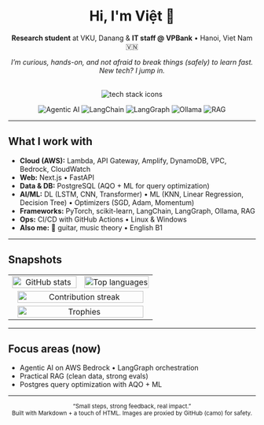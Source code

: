 <!-- Profile README for @hqvjet -->
<div align="center">

<h1>Hi, I'm Việt 👋</h1>
<p><b>Research student</b> at VKU, Danang & <b>IT staff @ VPBank</b> • Hanoi, Viet Nam 🇻🇳</p>

<i>I’m curious, hands-on, and not afraid to break things (safely) to learn fast.
New tech? I jump in.</i>

<br/>

<!-- Tech icon strip -->
<img src="https://skillicons.dev/icons?i=aws,nextjs,fastapi,postgres,pytorch,sklearn,linux,windows,git,githubactions,docker&perline=11" alt="tech stack icons" />

<!-- Niche stack badges -->
<p>
  <img src="https://img.shields.io/badge/Agentic%20AI-in%20practice-111" alt="Agentic AI" />
  <img src="https://img.shields.io/badge/LangChain-%F0%9F%A7%A0-111" alt="LangChain"/>
  <img src="https://img.shields.io/badge/LangGraph-%E2%9A%99%EF%B8%8F-111" alt="LangGraph"/>
  <img src="https://img.shields.io/badge/Ollama-local%20LLMs-111" alt="Ollama"/>
  <img src="https://img.shields.io/badge/RAG-built-111" alt="RAG"/>
</p>

</div>

---

## What I work with

- **Cloud (AWS):** Lambda, API Gateway, Amplify, DynamoDB, VPC, Bedrock, CloudWatch  
- **Web:** Next.js • FastAPI  
- **Data & DB:** PostgreSQL (AQO + ML for query optimization)  
- **AI/ML:** DL (LSTM, CNN, Transformer) • ML (KNN, Linear Regression, Decision Tree) • Optimizers (SGD, Adam, Momentum)  
- **Frameworks:** PyTorch, scikit-learn, LangChain, LangGraph, Ollama, RAG  
- **Ops:** CI/CD with GitHub Actions • Linux & Windows  
- **Also me:** 🎸 guitar, music theory • English B1

---

## Snapshots

<table align="center">
  <tr>
    <td width="50%" align="center">
      <!-- Stable stats: no include_all_commits to avoid API failures -->
      <img
        src="https://github-readme-stats.vercel.app/api?username=hqvjet&show_icons=true&hide_title=false&hide_border=true&rank_icon=percentile&cache_seconds=21600&theme=tokyonight&v=2"
        alt="GitHub stats"
        width="100%"
        loading="lazy"
      />
    </td>
    <td width="50%" align="center">
      <img
        src="https://github-readme-stats.vercel.app/api/top-langs/?username=hqvjet&layout=compact&langs_count=8&hide_border=true&cache_seconds=21600&theme=tokyonight&v=2"
        alt="Top languages"
        width="100%"
        loading="lazy"
      />
    </td>
  </tr>
  <tr>
    <td colspan="2" align="center">
      <img
        src="https://streak-stats.demolab.com?user=hqvjet&hide_border=true&theme=tokyonight&date_format=M%20j%5B,%20Y%5D&v=2"
        alt="Contribution streak"
        width="96%"
        loading="lazy"
      />
    </td>
  </tr>
  <tr>
    <td colspan="2" align="center">
      <img
        src="https://github-profile-trophy.vercel.app/?username=hqvjet&no-bg=true&no-frame=true&row=1&column=7&margin-w=10&margin-h=10&theme=onedark&title=MultiLanguage,Commit,PullRequest,Repositories,Stars,Followers,Issues&v=2"
        alt="Trophies"
        width="96%"
        loading="lazy"
      />
    </td>
  </tr>
</table>


---

## Focus areas (now)

- Agentic AI on AWS Bedrock • LangGraph orchestration  
- Practical RAG (clean data, strong evals)  
- Postgres query optimization with AQO + ML

---

<!-- Minimal footer with a friendly vibe -->
<p align="center">
  <sub>“Small steps, strong feedback, real impact.”</sub><br/>
  <sub>Built with Markdown + a touch of HTML. Images are proxied by GitHub (camo) for safety.</sub>
</p>
